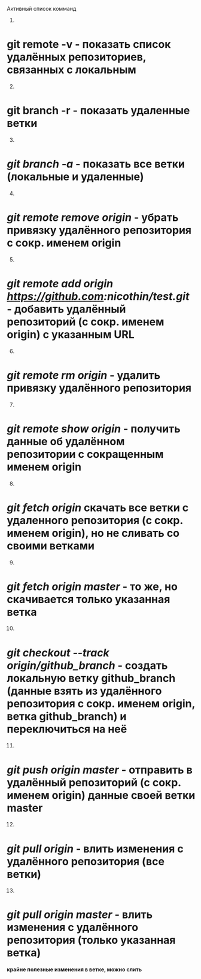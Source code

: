 Активный список комманд

1. 
# **git remote -v** - показать список удалённых репозиториев, связанных с локальным

2. 
# **git branch -r** - показать удаленные ветки

3. 
# *git branch -a* - показать все ветки (локальные и удаленные)

4. 
# *git remote remove origin* - убрать привязку удалённого репозитория с сокр. именем origin

5. 
# *git remote add origin <https://github.com>:nicothin/test.git* - добавить удалённый репозиторий (с сокр. именем origin) с указанным URL

6. 
# *git remote rm origin* - удалить привязку удалённого репозитория

7. 
# *git remote show origin* - получить данные об удалённом репозитории с сокращенным именем origin

8. 
# *git fetch origin*  скачать все ветки с удаленного репозитория (с сокр. именем origin), но не сливать со своими ветками

9. 
# *git fetch origin master* - то же, но скачивается только указанная ветка

10. 
# *git checkout --track origin/github_branch* - создать локальную ветку **github_branch** (данные взять из удалённого репозитория с сокр. именем origin, ветка github_branch) и переключиться на неё

11. 
# *git push origin master* - отправить в удалённый репозиторий (с сокр. именем origin) данные своей ветки master

12. 
# *git pull origin* - влить изменения с удалённого репозитория (все ветки)

13. 
# *git pull origin master* - влить изменения с удалённого репозитория (только указанная ветка)

**крайне полезные изменения в ветке, можно слить**
